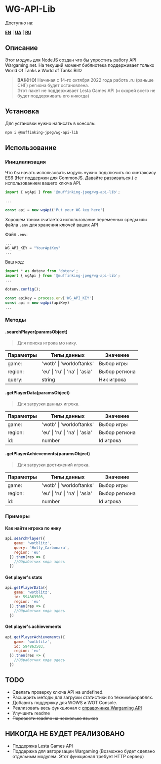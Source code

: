 # WG-API-Lib

Доступно на:

[**EN**](https://muffinking-jpeg.github.io/wg-api-lib/) | [**UA**](https://muffinking-jpeg.github.io/wg-api-lib/readme-ua) | [**RU**](https://muffinking-jpeg.github.io/wg-api-lib/readme-ru)

## Описание

Этот модуль для NodeJS создан что бы упростить работу API Wargaming.net.
На текущий момент библиотека поддерживает только World Of Tanks и World of Tanks Blitz
> **ВАЖНО!**
> Начиная с 14-го октября 2022 года работа .ru (раньше СНГ) региона будет остановлена.  
> Этот пакет не поддерживает Lesta Games API (и скорей всего не будет поддерживать его никогда)

## Установка

Для установки нужно написать в консоль:

```sh
npm i @muffinking-jpeg/wg-api-lib
```

## Использование

### Инициализация

Что бы начать использовать модуль нужно подключить по синтаксису ES6 (Нет поддержки для CommonJS. Давайте развиваться.) с использованием вашего ключа API.

```js
import { wgApi } from '@muffinking-jpeg/wg-api-lib';

...

const api = new wgApi('Put your WG key here')
```

Хорошем тоном считается использование переменных среды или файла `.env` для хранения ключей ваших API

Файл `.env`:

```js
...
WG_API_KEY = "YourApiKey"
...
```

Ваш код:

```js
import * as dotenv from 'dotenv';
import { wgApi } from '@muffinking-jpeg/wg-api-lib';
...

dotenv.config();

const apiKey = process.env['WG_API_KEY']
const api = new wgApi(apiKey)
...
```

### Методы

#### .searchPlayer(paramsObject)

>Для поиска игрока мо нику.

| Параметры|              Типы данных        |        Значение        |
|--------- |-------------------------------- |----------------------- |
| game:    | 'wotb' \| 'worldoftanks'        | Выбор игры             |
| region:  | 'eu' \| 'ru' \| 'na' \| 'asia'  | Выбор региона          |
| query:   |             string              | Ник игрока             |

#### .getPlayerData(paramsObject)

>Для загрузки данных игрока.

| Параметры|              Типы данных        |        Значение        |
|--------- |-------------------------------- |----------------------- |
| game:    | 'wotb' \| 'worldoftanks'        | Выбор игры             |
| region:  | 'eu' \| 'ru' \| 'na' \| 'asia'  | Выбор региона          |
| id:      |             number              | Id игрока              |

#### .getPlayerAchievements(paramsObject)

>Для загрузки достижений игрока.

| Параметры|              Типы данных        |        Значение        |
|--------- |-------------------------------- |----------------------- |
| game:    | 'wotb' \| 'worldoftanks'        | Выбор игры             |
| region:  | 'eu' \| 'ru' \| 'na' \| 'asia'  | Выбор региона          |
| id:      |             number              | Id игрока               |

### Примеры

#### Как найти игрока по нику

```js
api.searchPlayer({
    game: 'wotblitz',
    query: 'Holly_Carbonara',
    region: 'eu'
  }).then(res => {
    //Обработчик кода здесь
  })
```

#### Get player's stats

```js
api.getPlayerData({
    game: 'wotblitz',
    id: 594863503,
    region: 'eu'
  }).then(res => {
    //Обработчик кода здесь
  })
```

#### Get player's achievements

```js
api.getPlayerAchievements({
    game: 'wotblitz',
    id: 594863503,
    region: 'eu'
  }).then(res => {
    //Обработчик кода здесь
  })
```

## TODO

- Сделать проверку ключа API на undefined.
- Расширить методы для загрузки статистики по технике\кораблях.
- Добавить поддержку для WOWS и WOT Console.
- Реализовать весь функционал с [справочника Wargaming API](https://developers.wargaming.net/reference/all)
- Улучшить readme
- ~~Перевести readme на несколько языков~~

## НИКОГДА НЕ БУДЕТ РЕАЛИЗОВАНО

- Поддержка Lesta Games API
- Поддержка для авторизации Wargaming (Возможно будет сделано отдельным модулем. Этот функционал требует HTTP сервер)
